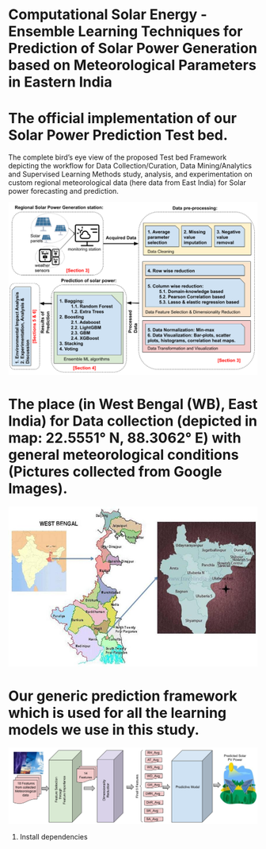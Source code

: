 # Computational Solar Energy - Ensemble Learning Techniques for Prediction of Solar Power Generation based on Meteorological Parameters in Eastern India

<h1> The official implementation of our Solar Power Prediction Test bed.  </h1>

The complete bird’s eye view of the proposed Test bed Framework depicting the workflow for Data Collection/Curation, Data Mining/Analytics and Supervised Learning Methods study, analysis, and experimentation on custom regional meteorological data (here data from East India) for Solar power forecasting and prediction.

![My Image](assets/Solar-Flow-Intro.png)


<h1> The place (in West Bengal (WB), East India) for Data collection (depicted in map: 22.5551° N, 88.3062° E) with general meteorological  conditions (Pictures collected from Google Images).  </h1>


![My Image](assets/Howrah-district-West-Bengal-of-India-study-area.png)



<h1> Our generic prediction framework which is used for all the learning models we use in this study. </h1>

![My Image](assets/Model_diagram.png)


1) Install dependencies
